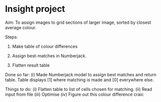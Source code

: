 # Insight project

Aim: To assign images to grid sections of larger image, sorted by closest average colour.

Steps:
1) Make table of colour differences

2) Assign best-matches in Numberjack.

3) Flatten result table


Done so far:
(i) Made Numberjack model to assign best matches and return table.
    Table displays [1] where matching is made and [0] everywhere else.


Things to do:
(i) Flatten table to list of cells chosen for matching.
(ii) Read input from file
(iii) Optimise
(iv) Figure out this colour difference craic
